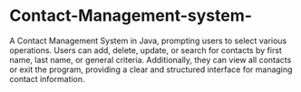 # Contact-Management-system-
 A Contact Management System in Java, prompting users to select various operations. Users can add, delete, update, or search for contacts by first name, last name, or general criteria. Additionally, they can view all contacts or exit the program, providing a clear and structured interface for managing contact information.
